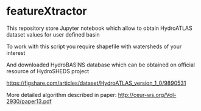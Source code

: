 # featureXtractor

This repository store Jupyter notebook which allow to obtain HydroATLAS dataset values for user defined basin

To work with this script you require shapefile with watersheds of your interest

And downloaded HydroBASINS database which can be obtained on official resource of HydroSHEDS project

https://figshare.com/articles/dataset/HydroATLAS_version_1_0/9890531

More detailed algorithm described in paper:
http://ceur-ws.org/Vol-2930/paper13.pdf
